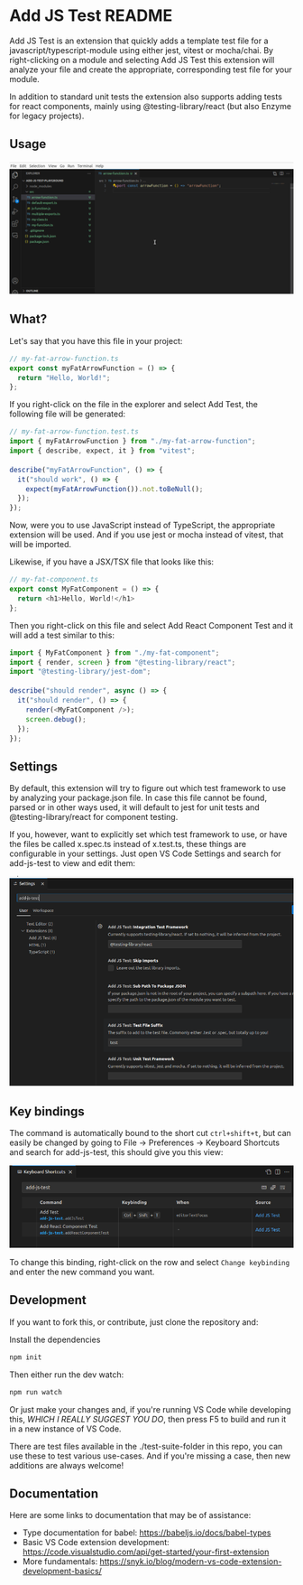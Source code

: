 # Add JS Test README

Add JS Test is an extension that quickly adds a template test file for a javascript/typescript-module using either jest, vitest or mocha/chai. By right-clicking on a module and selecting Add JS Test this extension will analyze your file and create the appropriate, corresponding test file for your module.

In addition to standard unit tests the extension also supports adding tests for react components, mainly using @testing-library/react (but also Enzyme for legacy projects).

## Usage

<a href=".public/add-js-test-demo.gif" target="_blank">![How to use Add JS Test](.public/add-js-test-demo.gif)</a>

## What?

Let's say that you have this file in your project:

```js
// my-fat-arrow-function.ts
export const myFatArrowFunction = () => {
  return "Hello, World!";
};
```

If you right-click on the file in the explorer and select Add Test, the following file will be generated:

```js
// my-fat-arrow-function.test.ts
import { myFatArrowFunction } from "./my-fat-arrow-function";
import { describe, expect, it } from "vitest";

describe("myFatArrowFunction", () => {
  it("should work", () => {
    expect(myFatArrowFunction()).not.toBeNull();
  });
});
```

Now, were you to use JavaScript instead of TypeScript, the appropriate extension will be used. And if you use jest or mocha instead of vitest, that will be imported.

Likewise, if you have a JSX/TSX file that looks like this:

```js
// my-fat-component.ts
export const MyFatComponent = () => {
  return <h1>Hello, World!</h1>
};
```

Then you right-click on this file and select Add React Component Test and it will add a test similar to this:

```js
import { MyFatComponent } from "./my-fat-component";
import { render, screen } from "@testing-library/react";
import "@testing-library/jest-dom";

describe("should render", async () => {
  it("should render", () => {
    render(<MyFatComponent />);
    screen.debug();
  });
});
```

## Settings

By default, this extension will try to figure out which test framework to use by analyzing your package.json file. In case this file cannot be found, parsed or in other ways used, it will default to jest for unit tests and @testing-library/react for component testing.

If you, however, want to explicitly set which test framework to use, or have the files be called x.spec.ts instead of x.test.ts, these things are configurable in your settings. Just open VS Code Settings and search for add-js-test to view and edit them:

<a href=".public/settings.png" target="_blank">![The keyboard shortcuts for add-js-test](.public/settings.png)</a>

## Key bindings

The command is automatically bound to the short cut `ctrl+shift+t`, but can easily be changed by going to File -> Preferences -> Keyboard Shortcuts and search for add-js-test, this should give you this view:

<a href=".public/add-keyboard-shortcuts.png" target="_blank">![The keyboard shortcuts for add-js-test](.public/add-keyboard-shortcuts.png)</a>

To change this binding, right-click on the row and select `Change keybinding` and enter the new command you want.

## Development

If you want to fork this, or contribute, just clone the repository and:

Install the dependencies

```bash
npm init
```

Then either run the dev watch:

```bash
npm run watch
```

Or just make your changes and, if you're running VS Code while developing this, _WHICH I REALLY SUGGEST YOU DO_, then press F5 to build and run it in a new instance of VS Code.

There are test files available in the ./test-suite-folder in this repo, you can use these to test various use-cases. And if you're missing a case, then new additions are always welcome!

## Documentation

Here are some links to documentation that may be of assistance:

- Type documentation for babel: https://babeljs.io/docs/babel-types
- Basic VS Code extension development: https://code.visualstudio.com/api/get-started/your-first-extension
- More fundamentals: https://snyk.io/blog/modern-vs-code-extension-development-basics/
